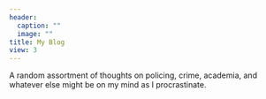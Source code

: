 ```yaml
---
header:
  caption: ""
  image: ""
title: My Blog
view: 3
---
```


A random assortment of thoughts on policing, crime, academia, and whatever else might be on my mind as I procrastinate. 